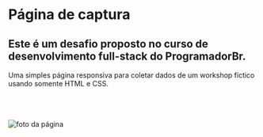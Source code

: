 <h1>Página de captura</h1>
<h2>Este é um desafio proposto no curso de desenvolvimento full-stack do ProgramadorBr.</h2>
<p>Uma simples página responsiva para coletar dados de um workshop fíctico usando somente HTML e CSS.</p>
<br><br><br>
<img src="https://github.com/lucastrindadebarra/pagina-de-captura/blob/master/imagens/images/Captura%20de%20Tela%20(14).png" alt="foto da página">

